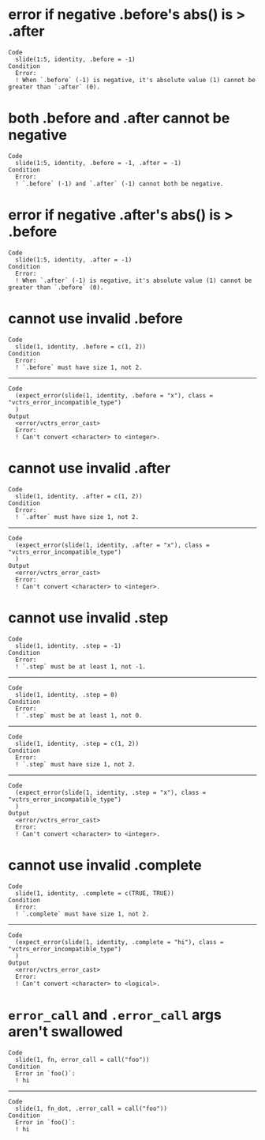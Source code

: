 # error if negative .before's abs() is > .after

    Code
      slide(1:5, identity, .before = -1)
    Condition
      Error:
      ! When `.before` (-1) is negative, it's absolute value (1) cannot be greater than `.after` (0).

# both .before and .after cannot be negative

    Code
      slide(1:5, identity, .before = -1, .after = -1)
    Condition
      Error:
      ! `.before` (-1) and `.after` (-1) cannot both be negative.

# error if negative .after's abs() is > .before

    Code
      slide(1:5, identity, .after = -1)
    Condition
      Error:
      ! When `.after` (-1) is negative, it's absolute value (1) cannot be greater than `.before` (0).

# cannot use invalid .before

    Code
      slide(1, identity, .before = c(1, 2))
    Condition
      Error:
      ! `.before` must have size 1, not 2.

---

    Code
      (expect_error(slide(1, identity, .before = "x"), class = "vctrs_error_incompatible_type")
      )
    Output
      <error/vctrs_error_cast>
      Error:
      ! Can't convert <character> to <integer>.

# cannot use invalid .after

    Code
      slide(1, identity, .after = c(1, 2))
    Condition
      Error:
      ! `.after` must have size 1, not 2.

---

    Code
      (expect_error(slide(1, identity, .after = "x"), class = "vctrs_error_incompatible_type")
      )
    Output
      <error/vctrs_error_cast>
      Error:
      ! Can't convert <character> to <integer>.

# cannot use invalid .step

    Code
      slide(1, identity, .step = -1)
    Condition
      Error:
      ! `.step` must be at least 1, not -1.

---

    Code
      slide(1, identity, .step = 0)
    Condition
      Error:
      ! `.step` must be at least 1, not 0.

---

    Code
      slide(1, identity, .step = c(1, 2))
    Condition
      Error:
      ! `.step` must have size 1, not 2.

---

    Code
      (expect_error(slide(1, identity, .step = "x"), class = "vctrs_error_incompatible_type")
      )
    Output
      <error/vctrs_error_cast>
      Error:
      ! Can't convert <character> to <integer>.

# cannot use invalid .complete

    Code
      slide(1, identity, .complete = c(TRUE, TRUE))
    Condition
      Error:
      ! `.complete` must have size 1, not 2.

---

    Code
      (expect_error(slide(1, identity, .complete = "hi"), class = "vctrs_error_incompatible_type")
      )
    Output
      <error/vctrs_error_cast>
      Error:
      ! Can't convert <character> to <logical>.

# `error_call` and `.error_call` args aren't swallowed

    Code
      slide(1, fn, error_call = call("foo"))
    Condition
      Error in `foo()`:
      ! hi

---

    Code
      slide(1, fn_dot, .error_call = call("foo"))
    Condition
      Error in `foo()`:
      ! hi


